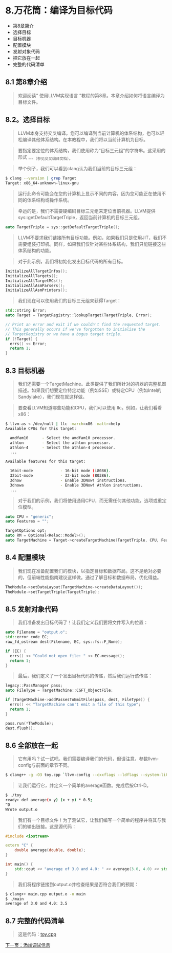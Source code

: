 # 8.万花筒：编译为目标代码
* 第8章简介
* 选择目标
* 目标机器
* 配置模块
* 发射对象代码
* 把它放在一起
* 完整的代码清单
## 8.1 第8章介绍
> 欢迎阅读“ 使用LLVM实现语言 ”教程的第8章。本章介绍如何将语言编译为目标文件。

## 8.2。选择目标
> LLVM本身支持交叉编译。您可以编译到当前计算机的体系结构，也可以轻松编译其他体系结构。在本教程中，我们将以当前计算机为目标。

> 要指定要定位的体系结构，我们使用称为“目标三元组”的字符串。这采用的形式 <arch><sub>-<vendor>-<sys>-<abi>（参见交叉编译文档）。

> 举个例子，我们可以看到clang认为我们当前的目标三元组：
```sh
$ clang --version | grep Target
Target: x86_64-unknown-linux-gnu
```
> 运行此命令可能会在您的计算机上显示不同的内容，因为您可能正在使用不同的体系结构或操作系统。

> 幸运的是，我们不需要硬编码目标三元组来定位当前机器。LLVM提供sys::getDefaultTargetTriple，返回当前计算机的目标三元组。
```cpp
auto TargetTriple = sys::getDefaultTargetTriple();
```
> LLVM不要求我们链接所有目标功能。例如，如果我们只是使用JIT，我们不需要组装打印机。同样，如果我们仅针对某些体系结构，我们只能链接这些体系结构的功能。

> 对于此示例，我们将初始化发出目标代码的所有目标。
```cpp
InitializeAllTargetInfos();
InitializeAllTargets();
InitializeAllTargetMCs();
InitializeAllAsmParsers();
InitializeAllAsmPrinters();
```
> 我们现在可以使用我们的目标三元组来获得Target：
```cpp
std::string Error;
auto Target = TargetRegistry::lookupTarget(TargetTriple, Error);

// Print an error and exit if we couldn't find the requested target.
// This generally occurs if we've forgotten to initialise the
// TargetRegistry or we have a bogus target triple.
if (!Target) {
  errs() << Error;
  return 1;
}
```
## 8.3 目标机器
> 我们还需要一个TargetMachine。此类提供了我们所针对的机器的完整机器描述。如果我们想要定位特定功能（例如SSE）或特定CPU（例如Intel的Sandylake），我们现在就这样做。

> 要查看LLVM知道哪些功能和CPU，我们可以使用 llc。例如，让我们看看x86：
```sh
$ llvm-as < /dev/null | llc -march=x86 -mattr=help
Available CPUs for this target:

  amdfam10      - Select the amdfam10 processor.
  athlon        - Select the athlon processor.
  athlon-4      - Select the athlon-4 processor.
  ...

Available features for this target:

  16bit-mode            - 16-bit mode (i8086).
  32bit-mode            - 32-bit mode (80386).
  3dnow                 - Enable 3DNow! instructions.
  3dnowa                - Enable 3DNow! Athlon instructions.
  ...
```
> 对于我们的示例，我们将使用通用CPU，而无需任何其他功能，选项或重定位模型。
```cpp
auto CPU = "generic";
auto Features = "";

TargetOptions opt;
auto RM = Optional<Reloc::Model>();
auto TargetMachine = Target->createTargetMachine(TargetTriple, CPU, Features, opt, RM);
```
## 8.4 配置模块
> 我们现在准备配置我们的模块，以指定目标和数据布局。这不是绝对必要的，但前端性能指南建议这样做。通过了解目标和数据布局，优化得益。
```cpp
TheModule->setDataLayout(TargetMachine->createDataLayout());
TheModule->setTargetTriple(TargetTriple);
```
## 8.5 发射对象代码
> 我们准备发出目标代码了！让我们定义我们要将文件写入的位置：
```cpp
auto Filename = "output.o";
std::error_code EC;
raw_fd_ostream dest(Filename, EC, sys::fs::F_None);

if (EC) {
  errs() << "Could not open file: " << EC.message();
  return 1;
}
```
> 最后，我们定义了一个发出目标代码的传递，然后我们运行该传递：
```cpp
legacy::PassManager pass;
auto FileType = TargetMachine::CGFT_ObjectFile;

if (TargetMachine->addPassesToEmitFile(pass, dest, FileType)) {
  errs() << "TargetMachine can't emit a file of this type";
  return 1;
}

pass.run(*TheModule);
dest.flush();
```
## 8.6 全部放在一起
> 它有用吗？试一试吧。我们需要编译我们的代码，但请注意，参数llvm-config与前面的章节不同。
```sh
$ clang++ -g -O3 toy.cpp `llvm-config --cxxflags --ldflags --system-libs --libs all` -o toy
```
> 让我们运行它，并定义一个简单的average函数。完成后按Ctrl-D。
```sh
$ ./toy
ready> def average(x y) (x + y) * 0.5;
^D
Wrote output.o
```
> 我们有一个目标文件！为了测试它，让我们编写一个简单的程序并将其与我们的输出链接。这是源代码：
```cpp
#include <iostream>

extern "C" {
    double average(double, double);
}

int main() {
    std::cout << "average of 3.0 and 4.0: " << average(3.0, 4.0) << std::endl;
}
```
> 我们将程序链接到output.o并检查结果是否符合我们的预期：
```sh
$ clang++ main.cpp output.o -o main
$ ./main
average of 3.0 and 4.0: 3.5
```
## 8.7 完整的代码清单
> 这是代码：[toy.cpp](./toy.cpp)

[下一页：添加调试信息](../Chapter9/README.md)